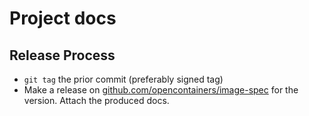 # Project docs

## Release Process

- `git tag` the prior commit (preferably signed tag)
- Make a release on [github.com/opencontainers/image-spec](https://github.com/opencontainers/image-spec/releases) for the version. Attach the produced docs.
